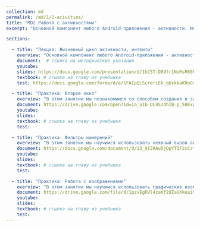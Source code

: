 ```yaml
---
collection: md
permalink: /md/1/2-acivities/
title: "MD2 Работа с активностями"
excerpt: "Основной компонент любого Android-приложения - активности. Именно они работают с пользовательским интерфейсом. И именно с них мы начинаем изучать компоненты мобильного приложения. В этом занятии мы познакомимся с жизненным циклом активности, методами ЖЦ, понятием таска, научимся работать с намерениями и разрешениями."

sections:

  - title: "Лекция: Жизненный цикл активности, интенты" 
    overview: "Основной компонент любого Android-приложения - активности. Именно они работают с пользовательским интерфейсом. И именно с них мы начинаем изучать компоненты мобильного приложения. В этом занятии мы познакомимся с жизненным циклом активности, методами ЖЦ, понятием таска, научимся работать с намерениями и разрешениями."
    document:  # ссылка на методические указания
    youtube: 
    slides: https://docs.google.com/presentation/d/1hCST-D89fr1NoRsR60hoWanlT_UWQI-qSNzcUaWCGu0/edit?usp=sharing
    textbook: # ссылка на главу из учебника
    test: https://docs.google.com/forms/d/e/1FAIpQLScreriEk_q6xkkaKRoG9Gn8_mkgQCPdK0i8W1FSnv9lAyyqNQ/viewform

  - title: "Практика: Второе окно" 
    overview: "В этом занятии мы познакомимся со способом создания и запуска второго окна в составе мобильного приложения."
    document: https://drive.google.com/open?id=1a_u1b-DL4SJdhIB-p_58ExwtN6Sk1HEaO2RVt4Q2dtg
    youtube: 
    slides: 
    textbook: # ссылка на главу из учебника
    test:

  - title: "Практика: Фильтры намерений" 
    overview: "В этом занятии мы научимся использовать неявный вызов активности и создавать свои фильтры намерений (intent filters) для запуска независимых компонентов приложения."
    document: https://docs.google.com/document/d/13_9IJRAu5jOpYTIF2cCsYY8A9-rc1t-mHCWBZ0Zb00Q/edit?usp=sharing
    youtube: 
    slides: 
    textbook: # ссылка на главу из учебника
    test:

  - title: "Практика: Работа с изображениями" 
    overview: "В этом занятии мы научимся использовать графические изображения в качестве элементов визуального интерфейса мобильного приложения."
    document: https://drive.google.com/file/d/1pzvEgRVl4zaKf20ZaVXkeaiVgtcuEllq/view?usp=sharing
    youtube: 
    slides: 
    textbook: # ссылка на главу из учебника
    test:
---
```

